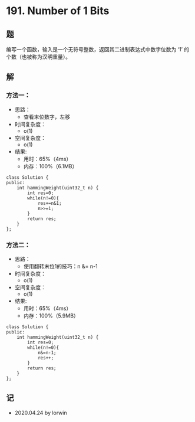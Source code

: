 # 191. Number of 1 Bits

## 题

编写一个函数，输入是一个无符号整数，返回其二进制表达式中数字位数为 ‘1’ 的个数（也被称为汉明重量）。

## 解

### 方法一：
- 思路：
  - 查看末位数字，左移
- 时间复杂度：
  - o(1)
- 空间复杂度：
  - o(1)
- 结果:
  - 用时：65%（4ms）
  - 内存：100%（6.1MB）
```
class Solution {
public:
    int hammingWeight(uint32_t n) {
        int res=0;
        while(n!=0){
            res+=n&1;
            n>>=1;
        }
        return res;
    }
};
```

### 方法二：
- 思路：
  - 使用翻转末位1的技巧：n &= n-1
- 时间复杂度：
  - o(1)
- 空间复杂度：
  - o(1)
- 结果:
  - 用时：65%（4ms）
  - 内存：100%（5.9MB）
```
class Solution {
public:
    int hammingWeight(uint32_t n) {
        int res=0;
        while(n!=0){
            n&=n-1;
            res++;
        }
        return res;
    }
};
```

## 记
<!-- 
基础：@basic
重点：@important
记忆：@memory
易错：@warning
 -->

- 2020.04.24 by lorwin